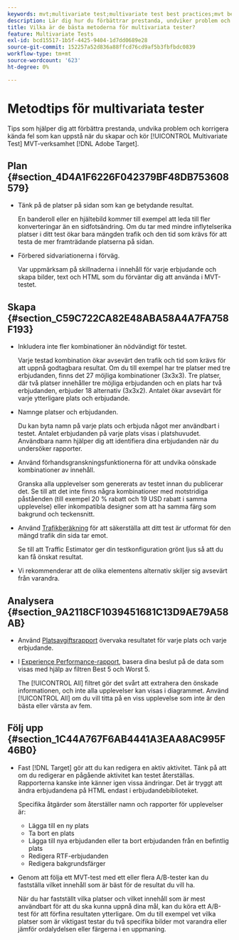 ```yaml
---
keywords: mvt;multivariate test;multivariate test best practices;mvt best practices;mvt combinations;mvt reports
description: Lär dig hur du förbättrar prestanda, undviker problem och åtgärdar kända fel som kan uppstå när du skapar och kör multivariata testaktiviteter i Adobe Target.
title: Vilka är de bästa metoderna för multivariata tester?
feature: Multivariate Tests
exl-id: bcd15517-1b5f-4425-9404-1d7dd0689e28
source-git-commit: 152257a52d836a88ffcd76cd9af5b3fbfbdc0839
workflow-type: tm+mt
source-wordcount: '623'
ht-degree: 0%

---
```


# Metodtips för multivariata tester

Tips som hjälper dig att förbättra prestanda, undvika problem och korrigera kända fel som kan uppstå när du skapar och kör [!UICONTROL Multivariate Test] MVT-verksamhet [!DNL Adobe Target].

## Plan {#section_4D4A1F6226F042379BF48DB753608579}

* Tänk på de platser på sidan som kan ge betydande resultat.

   En banderoll eller en hjältebild kommer till exempel att leda till fler konverteringar än en sidfotsändring. Om du tar med mindre inflytelserika platser i ditt test ökar bara mängden trafik och den tid som krävs för att testa de mer framträdande platserna på sidan.
* Förbered sidvariationerna i förväg.

   Var uppmärksam på skillnaderna i innehåll för varje erbjudande och skapa bilder, text och HTML som du förväntar dig att använda i MVT-testet.

## Skapa {#section_C59C722CA82E48ABA58A4A7FA758F193}

* Inkludera inte fler kombinationer än nödvändigt för testet.

   Varje testad kombination ökar avsevärt den trafik och tid som krävs för att uppnå godtagbara resultat. Om du till exempel har tre platser med tre erbjudanden, finns det 27 möjliga kombinationer (3x3x3). Tre platser, där två platser innehåller tre möjliga erbjudanden och en plats har två erbjudanden, erbjuder 18 alternativ (3x3x2). Antalet ökar avsevärt för varje ytterligare plats och erbjudande.

* Namnge platser och erbjudanden.

   Du kan byta namn på varje plats och erbjuda något mer användbart i testet. Antalet erbjudanden på varje plats visas i platshuvudet. Användbara namn hjälper dig att identifiera dina erbjudanden när du undersöker rapporter.

* Använd förhandsgranskningsfunktionerna för att undvika oönskade kombinationer av innehåll.

   Granska alla upplevelser som genererats av testet innan du publicerar det. Se till att det inte finns några kombinationer med motstridiga påståenden (till exempel 20 % rabatt och 19 USD rabatt i samma upplevelse) eller inkompatibla designer som att ha samma färg som bakgrund och teckensnitt.

* Använd [Trafikberäkning](/help/main/c-activities/c-multivariate-testing/t-create-multivariate-test/traffic-estimator.md) för att säkerställa att ditt test är utformat för den mängd trafik din sida tar emot.

   Se till att Traffic Estimator ger din testkonfiguration grönt ljus så att du kan få önskat resultat.
* Vi rekommenderar att de olika elementens alternativ skiljer sig avsevärt från varandra.

## Analysera {#section_9A2118CF1039451681C13D9AE79A58AB}

* Använd [Platsavgiftsrapport](/help/main/c-reports/location-contribution-report.md) övervaka resultatet för varje plats och varje erbjudande.
* I [Experience Performance-rapport](/help/main/c-reports/experience-performance-report.md), basera dina beslut på de data som visas med hjälp av filtren Best 5 och Worst 5.

   The [!UICONTROL All] filtret gör det svårt att extrahera den önskade informationen, och inte alla upplevelser kan visas i diagrammet. Använd [!UICONTROL All] om du vill titta på en viss upplevelse som inte är den bästa eller värsta av fem.

## Följ upp {#section_1C44A767F6AB4441A3EAA8AC995F46B0}

* Fast [!DNL Target] gör att du kan redigera en aktiv aktivitet. Tänk på att om du redigerar en pågående aktivitet kan testet återställas. Rapporterna kanske inte känner igen vissa ändringar. Det är tryggt att ändra erbjudandena på HTML endast i erbjudandebiblioteket.

   Specifika åtgärder som återställer namn och rapporter för upplevelser är:

   * Lägga till en ny plats
   * Ta bort en plats
   * Lägga till nya erbjudanden eller ta bort erbjudanden från en befintlig plats
   * Redigera RTF-erbjudanden
   * Redigera bakgrundsfärger

* Genom att följa ett MVT-test med ett eller flera A/B-tester kan du fastställa vilket innehåll som är bäst för de resultat du vill ha.

   När du har fastställt vilka platser och vilket innehåll som är mest användbart för att du ska kunna uppnå dina mål, kan du köra ett A/B-test för att förfina resultaten ytterligare. Om du till exempel vet vilka platser som är viktigast testar du två specifika bilder mot varandra eller jämför ordalydelsen eller färgerna i en uppmaning.
